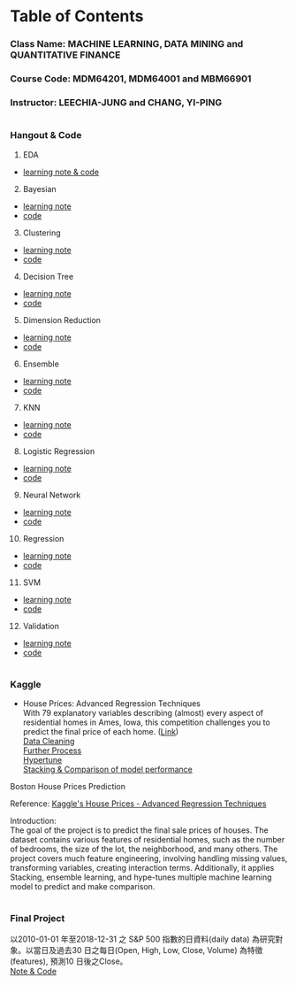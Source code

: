 # Table of Contents
### Class Name: MACHINE LEARNING, DATA MINING and QUANTITATIVE FINANCE
### Course Code: MDM64201, MDM64001 and MBM66901
### Instructor: LEECHIA-JUNG and CHANG, YI-PING
#  
### Hangout & Code
1. EDA  
* [learning note & code](https://github.com/albert0796/MachineLearning/blob/master/ClassHangout/EDA/code/EDA.ipynb)  
2. Bayesian  
* [learning note](https://github.com/albert0796/MachineLearning/blob/master/ClassHangout/bayesian/note/note_bayesian.pdf)  
* [code](https://github.com/albert0796/MachineLearning/blob/master/ClassHangout/bayesian/code/Naive%20Bayes.ipynb)  
3. Clustering  
* [learning note](https://github.com/albert0796/MachineLearning/blob/master/ClassHangout/clustering/note/note.pdf)  
* [code](https://github.com/albert0796/MachineLearning/tree/master/ClassHangout/clustering/code)  
4. Decision Tree  
* [learning note](https://github.com/albert0796/MachineLearning/blob/master/ClassHangout/decision_tree/note/note_dtree.pdf)  
* [code](https://github.com/albert0796/MachineLearning/blob/master/ClassHangout/decision_tree/code/Decision%20Tree.ipynb)  
5. Dimension Reduction  
* [learning note](https://github.com/albert0796/MachineLearning/blob/master/ClassHangout/dimension_reduction/note/note_dimensionReduction.pdf)  
* [code](https://github.com/albert0796/MachineLearning/blob/master/ClassHangout/dimension_reduction/code/Dimension%20Reduction.ipynb)  
6. Ensemble  
* [learning note](https://github.com/albert0796/MachineLearning/blob/master/ClassHangout/ensemble/note/ensemble.pdf)  
* [code](https://github.com/albert0796/MachineLearning/blob/master/ClassHangout/ensemble/code/ensemble.ipynb)  
7. KNN  
* [learning note](https://github.com/albert0796/MachineLearning/blob/master/ClassHangout/knn/note/note_knn.pdf)  
* [code](https://github.com/albert0796/MachineLearning/blob/master/ClassHangout/knn/code/knn.ipynb)  
8. Logistic Regression  
* [learning note](https://github.com/albert0796/MachineLearning/blob/master/ClassHangout/logistic_regression/note/note.pdf)  
* [code](https://github.com/albert0796/MachineLearning/blob/master/ClassHangout/logistic_regression/code/logistic_regression.ipynb)  
9. Neural Network  
* [learning note](https://github.com/albert0796/MachineLearning/blob/master/ClassHangout/neural_network/note/note_NN.pdf)  
* [code](https://github.com/albert0796/MachineLearning/blob/master/ClassHangout/neural_network/code/Neural%20Network.ipynb)  
10. Regression  
* [learning note](https://github.com/albert0796/MachineLearning/blob/master/ClassHangout/regression/note/regression.pdf)  
* [code](https://github.com/albert0796/MachineLearning/tree/master/ClassHangout/regression/code)  
11. SVM  
* [learning note](https://github.com/albert0796/MachineLearning/blob/master/ClassHangout/svm/note/svm.pdf)  
* [code](https://github.com/albert0796/MachineLearning/blob/master/ClassHangout/svm/code/svm.ipynb)  
12. Validation  
* [learning note](https://github.com/albert0796/MachineLearning/blob/master/ClassHangout/validation/note/validation.pdf)  
* [code](https://github.com/albert0796/MachineLearning/blob/master/ClassHangout/validation/code/validation.ipynb)  
#  
### Kaggle
* House Prices: Advanced Regression Techniques  
With 79 explanatory variables describing (almost) every aspect of residential homes in Ames, Iowa, this competition challenges you to predict the final price of each home. ([Link](https://www.kaggle.com/c/house-prices-advanced-regression-techniques))  
[Data Cleaning](https://github.com/albert0796/MachineLearning/blob/master/ClassHangout/kaggle/code/Kaggle%20%E6%88%BF%E5%83%B9%E9%A0%90%E6%B8%AC_Data%20cleaning.ipynb)  
[Further Process](https://github.com/albert0796/MachineLearning/blob/master/ClassHangout/kaggle/code/Kaggle%20%E6%88%BF%E5%83%B9%E9%A0%90%E6%B8%AC_Further%20processing.ipynb)  
[Hypertune](https://github.com/albert0796/MachineLearning/blob/master/ClassHangout/kaggle/code/Kaggle%20%E6%88%BF%E5%83%B9%E9%A0%90%E6%B8%AC_Hypertune.ipynb)  
[Stacking & Comparison of model performance](https://github.com/albert0796/MachineLearning/blob/master/ClassHangout/kaggle/code/Kaggle%20%E6%88%BF%E5%83%B9%E9%A0%90%E6%B8%AC_Stacking%20%26%20Comparison%20of%20model%20performance.ipynb)

Boston House Prices Prediction

Reference: [Kaggle's House Prices - Advanced Regression Techniques](https://www.kaggle.com/c/house-prices-advanced-regression-techniques)  

Introduction:  
The goal of the project is to predict the final sale prices of houses. The dataset contains various features of residential homes, such as the number of bedrooms, the size of the lot, the neighborhood, and many others. The project covers much feature engineering, involving handling missing values, transforming variables, creating interaction terms. Additionally, it applies Stacking, ensemble learning, and hype-tunes multiple machine learning model to predict and make comparison. 


#  
### Final Project  
以2010-01-01 年至2018-12-31 之 S&P 500 指數的日資料(daily data) 為研究對象。以當日及過去30 日之每日(Open, High, Low, Close, Volume) 為特徵(features), 預測10 日後之Close。  
[Note & Code](https://github.com/albert0796/MachineLearning/blob/master/ClassHangout/final_project/Predicting%20Close%20of%20S%26P500.ipynb)
#  








